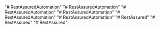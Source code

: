 "# RestAssuredAutomation" 
"# RestAssuredAutomation" 
"# RestAssuredAutomation" 
"# RestAssuredAutomation" 
"# RestAssuredAutomation" 
"# RestAssuredAutomation" 
"# RestAssured" 
"# RestAssured" 
"# RestAssured" 
